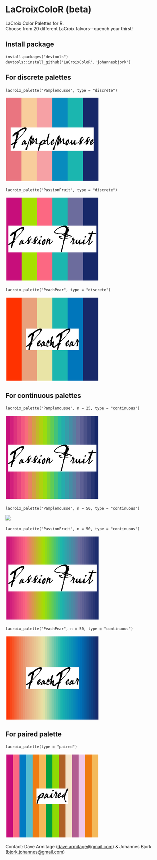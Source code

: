 # LaCroixColoR (beta)
LaCroix Color Palettes for R. \
Choose from 20 different LaCroix falvors--quench your thirst!

## Install package

`install.packages("devtools")` \
`devtools::install_github('LaCroixColoR','johannesbjork')`

## For discrete palettes

`lacroix_palette("Pamplemousse", type = "discrete")`

<img src="example_images/Pamplemousse_discrete.jpg" width="300">

`lacroix_palette("PassionFruit", type = "discrete")`

<img src="example_images/PassionFruit_discrete.jpg" width="300">

`lacroix_palette("PeachPear", type = "discrete")`

<img src="example_images/PeachPear_discrete.jpg" width="300">

## For continuous palettes

`lacroix_palette("Pamplemousse", n = 25, type = "continuous")`

<img src="example_images/Pamplemousse_continuous25.png" width="300">

`lacroix_palette("Pamplemousse", n = 50, type = "continuous")`

<img src="example_images/Pamplemousse_continuous50.png" width="300">

`lacroix_palette("PassionFruit", n = 50, type = "continuous")`

<img src="example_images/PassionFruit_continuous.jpg" width="300">

`lacroix_palette("PeachPear", n = 50, type = "continuous")`

<img src="example_images/PeachPear_continuous.jpg" width="300">

## For paired palette

`lacroix_palette(type = "paired")`

<img src="example_images/paired.jpg" width="300">


Contact: Dave Armitage (dave.armitage@gmail.com) & Johannes Bjork (bjork.johannes@gmail.com)
